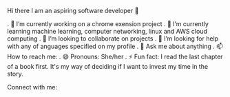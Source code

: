  Hi there I am an aspiring software developer 👋


. 🔭 I’m currently working on a chrome exension project
. 🌱 I’m currently learning machine learning, computer networking, linux and AWS cloud computing 
. 👯 I’m looking to collaborate on projects
. 🤔 I’m looking for help with any of anguages specified on my profile
. 💬 Ask me about anything
. 📫 How to reach me: 
. 😄 Pronouns: She/her
. ⚡ Fun fact: I read the last chapter of a book first. It's my way of deciding if I want to invest my time in the story.

Connect with me: 


